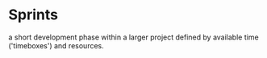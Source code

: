 # Sprints


a short development phase within a larger project defined by available
time ('timeboxes') and resources.

